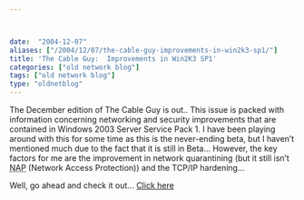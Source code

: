 ```yaml
---



date:  "2004-12-07"
aliases: ["/2004/12/07/the-cable-guy-improvements-in-win2k3-sp1/"]
title: 'The Cable Guy:  Improvements in Win2K3 SP1'
categories: ["old network blog"]
tags: ["old network blog"]
type: "oldnetblog"
---
```

The December edition of The Cable Guy is out..  This issue is packed with information concerning networking and security improvements that are contained in Windows 2003 Server Service Pack 1.  I have been playing around with this for some time as this is the never-ending beta, but I haven&#8217;t mentioned much due to the fact that it is still in Beta&#8230;  However, the key factors for me are the improvement in network quarantining (but it still isn&#8217;t <acronym title="Network Access Protection">NAP</acronym> (Network Access Protection)) and the TCP/IP hardening&#8230;


Well, go ahead and check it out&#8230;  <a href="http://www.microsoft.com/technet/community/columns/cableguy/cg1204.mspx">Click here</a>


